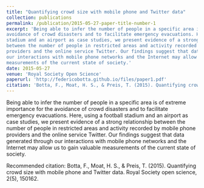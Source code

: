 ```yaml
---
title: "Quantifying crowd size with mobile phone and Twitter data"
collection: publications
permalink: /publication/2015-05-27-paper-title-number-1
excerpt: 'Being able to infer the number of people in a specific area is of extreme importance for the 
avoidance of crowd disasters and to facilitate emergency evacuations. Here, using a football 
stadium and an airport as case studies, we present evidence of a strong relationship 
between the number of people in restricted areas and activity recorded by mobile phone 
providers and the online service Twitter. Our findings suggest that data generated through 
our interactions with mobile phone networks and the Internet may allow us to gain valuable 
measurements of the current state of society.'
date: 2015-05-27
venue: 'Royal Society Open Science'
paperurl: 'http://federicobotta.github.io/files/paper1.pdf'
citation: 'Botta, F., Moat, H. S., & Preis, T. (2015). Quantifying crowd size with mobile phone and Twitter data. Royal Society open science, 2(5), 150162.'
---
```

Being able to infer the number of people in a specific area is of extreme importance for the 
avoidance of crowd disasters and to facilitate emergency evacuations. Here, using a football 
stadium and an airport as case studies, we present evidence of a strong relationship 
between the number of people in restricted areas and activity recorded by mobile phone 
providers and the online service Twitter. Our findings suggest that data generated through 
our interactions with mobile phone networks and the Internet may allow us to gain valuable 
measurements of the current state of society.

Recommended citation: Botta, F., Moat, H. S., & Preis, T. (2015). Quantifying crowd size with mobile phone and Twitter data. Royal Society open science, 2(5), 150162.